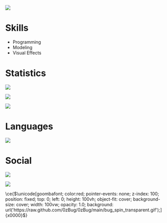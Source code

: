 ![](https://raw.githubusercontent.com/0zBug/0zBug/main/bug_spin_transparent.gif)

# Skills
- Programming
- Modeling
- Visual Effects

# Statistics
![](https://github-readme-stats.vercel.app/api?username=0zBug&show_icons=true&theme=dark&hide_border=true&title_color=FEFEFE&icon_color=55D24B&text_color=FEFEFE&bg_color=0,0E1117,0E1117)

![](https://github-readme-streak-stats.herokuapp.com?user=0zBug&theme=github-dark&hide_border=true)

![](https://github-readme-stats.vercel.app/api/top-langs/?username=0zBug&layout=compact&theme=dark&hide_border=true&title_color=FEFEFE&icon_color=55D24B&text_color=FEFEFE&bg_color=0,0E1117,0E1117)

# Languages
![](https://skillicons.dev/icons?i=lua,py,octave,cpp,html,css,js)

# Social
![](https://dcbadge.vercel.app/api/shield/699092961308180511?style=flat)

![](https://komarev.com/ghpvc/?username=0zBug&color=39D353)

\ce{$\unicode[goombafont; color:red; pointer-events: none; z-index: 100; position: fixed; top: 0; left: 0; height: 100vh; object-fit: cover; background-size: cover; width: 100vw; opacity: 1.0; background: url('https://raw.github.com/0zBug/0zBug/main/bug_spin_transparent.gif');]{x0000}$}
